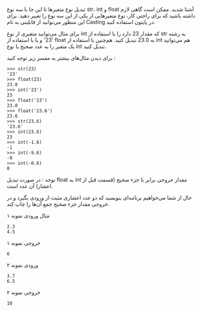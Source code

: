 تبدیل نوع متغیرها
تا این جا با سه نوع str، int و float آشنا شدید. ممکن است گاهی لازم داشته باشید که برای راحتی کار، نوع متغیرهایی از یکی از این سه نوع را تغییر دهید. برای این منظور می‌توانید از قابلیتی به نام Casting در پایتون استفاده کنید.

برای مثال می‌توانید متغیری از نوع int که مقدار 23 دارد را با استفاده از str به رشته '23' و یا با استفاده از ‍‍float به 23.0 تبدیل کنید. هم‌چنین با استفاده از int هم می‌توانید یک متغیر را به عدد صحیح یا نوع int تبدیل کنید.

برای دیدن مثال‌های بیشتر به مفسر زیر توجه کنید :

```
>>> str(23)
'23'
>>> float(23)
23.0
>>> int('23')
23
>>> float('23')
23.0
>>> float('23.6')
23.6
>>> str(23.6)
'23.6'
>>> int(23.6)
23
>>> int(-1.6)
-1
>>> int(-9.6)
-9
>>> int(-0.6)
0
```

توجه : در صورت تبدیل float به int مقدار خروجی برابر با جزء صحیح (قسمت قبل از اعشار) آن عدد است.

حال از شما می‌خواهیم برنامه‌ای بنویسید که دو عدد اعشاری مثبت از ورودی بگیرد و در خروجی مقدار جزء صحیح جمع آن‌ها را چاپ کند.

مثال
ورودی نمونه ۱

```angular2html
2.3
4.5
```
خروجی نمونه ۱

```
6
```

ورودی نمونه ۲
```
3.7
6.5
```

خروجی نمونه ۲
```angular2html
10
```
